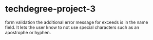 # techdegree-project-3
 form validation
    the additional error message for exceeds is in the name field. It lets the user know to not use special characters such as an apostrophe or hyphen. 